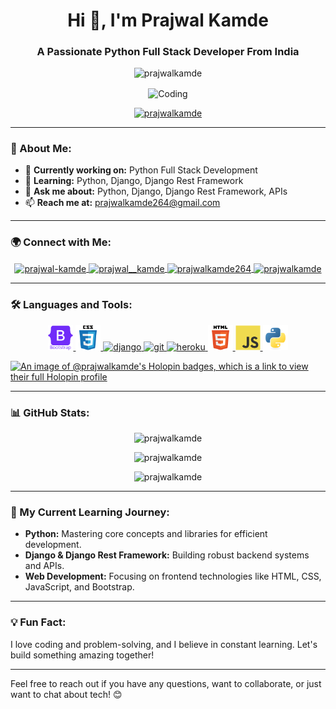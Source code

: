 <h1 align="center">Hi 👋, I'm Prajwal Kamde</h1>
<h3 align="center">A Passionate Python Full Stack Developer From India</h3>
<p align="center">
  <img src="https://komarev.com/ghpvc/?username=prajwalkamde&label=Profile%20views&color=0e75b6&style=flat" alt="prajwalkamde" />
</p>

<p align="center">
  <img align="center" alt="Coding" width="400" src="https://user-images.githubusercontent.com/74038190/212749171-b84692a8-2b04-4e3b-93ca-ac14705da224.gif">
</p>

<p align="center">
  <a href="https://github.com/ryo-ma/github-profile-trophy">
    <img src="https://github-profile-trophy.vercel.app/?username=prajwalkamde" alt="prajwalkamde" />
  </a>
</p>

---

### 🚀 About Me:
- 🔭 **Currently working on:** Python Full Stack Development
- 🌱 **Learning:** Python, Django, Django Rest Framework
- 💬 **Ask me about:** Python, Django, Django Rest Framework, APIs
- 📫 **Reach me at:** [prajwalkamde264@gmail.com](mailto:prajwalkamde264@gmail.com)

---

### 🌍 Connect with Me:
<p align="center">
  <a href="https://www.linkedin.com/in/prajwal-kamde/" target="blank">
    <img align="center" src="https://raw.githubusercontent.com/rahuldkjain/github-profile-readme-generator/master/src/images/icons/Social/linked-in-alt.svg" alt="prajwal-kamde" height="30" width="40" />
  </a>
  <a href="https://instagram.com/prajwal__kamde" target="blank">
    <img align="center" src="https://raw.githubusercontent.com/rahuldkjain/github-profile-readme-generator/master/src/images/icons/Social/instagram.svg" alt="prajwal__kamde" height="30" width="40" />
  </a>
  <a href="https://www.hackerrank.com/prajwalkamde264" target="blank">
    <img align="center" src="https://raw.githubusercontent.com/rahuldkjain/github-profile-readme-generator/master/src/images/icons/Social/hackerrank.svg" alt="prajwalkamde264" height="30" width="40" />
  </a>
  <a href="https://auth.geeksforgeeks.org/user/prajwalkamde" target="blank">
    <img align="center" src="https://raw.githubusercontent.com/rahuldkjain/github-profile-readme-generator/master/src/images/icons/Social/geeks-for-geeks.svg" alt="prajwalkamde" height="30" width="40" />
  </a>
</p>

---

### 🛠️ Languages and Tools:
<p align="center">
  <a href="https://getbootstrap.com" target="_blank">
    <img src="https://raw.githubusercontent.com/devicons/devicon/master/icons/bootstrap/bootstrap-plain-wordmark.svg" alt="bootstrap" width="40" height="40"/>
  </a>
  <a href="https://www.w3schools.com/css/" target="_blank">
    <img src="https://raw.githubusercontent.com/devicons/devicon/master/icons/css3/css3-original-wordmark.svg" alt="css3" width="40" height="40"/>
  </a>
  <a href="https://www.djangoproject.com/" target="_blank">
    <img src="https://cdn.worldvectorlogo.com/logos/django.svg" alt="django" width="40" height="40"/>
  </a>
  <a href="https://git-scm.com/" target="_blank">
    <img src="https://www.vectorlogo.zone/logos/git-scm/git-scm-icon.svg" alt="git" width="40" height="40"/>
  </a>
  <a href="https://heroku.com" target="_blank">
    <img src="https://www.vectorlogo.zone/logos/heroku/heroku-icon.svg" alt="heroku" width="40" height="40"/>
  </a>
  <a href="https://www.w3.org/html/" target="_blank">
    <img src="https://raw.githubusercontent.com/devicons/devicon/master/icons/html5/html5-original-wordmark.svg" alt="html5" width="40" height="40"/>
  </a>
  <a href="https://developer.mozilla.org/en-US/docs/Web/JavaScript" target="_blank">
    <img src="https://raw.githubusercontent.com/devicons/devicon/master/icons/javascript/javascript-original.svg" alt="javascript" width="40" height="40"/>
  </a>
  <a href="https://www.python.org" target="_blank">
    <img src="https://raw.githubusercontent.com/devicons/devicon/master/icons/python/python-original.svg" alt="python" width="40" height="40"/>
  </a>
</p>

[![An image of @prajwalkamde's Holopin badges, which is a link to view their full Holopin profile](https://holopin.me/prajwalkamde)](https://holopin.io/@prajwalkamde)

---

### 📊 GitHub Stats:
<p align="center">
  <img src="https://github-readme-stats.vercel.app/api?username=prajwalkamde&show_icons=true&locale=en" alt="prajwalkamde" />
</p>

<p align="center">
  <img src="https://github-readme-streak-stats.herokuapp.com/?user=prajwalkamde" alt="prajwalkamde" />
</p>

<p align="center">
  <img src="https://github-readme-stats.vercel.app/api/top-langs?username=prajwalkamde&show_icons=true&locale=en&layout=compact" alt="prajwalkamde" />
</p>

---

### 🌱 My Current Learning Journey:
- **Python:** Mastering core concepts and libraries for efficient development.
- **Django & Django Rest Framework:** Building robust backend systems and APIs.
- **Web Development:** Focusing on frontend technologies like HTML, CSS, JavaScript, and Bootstrap.

---

### 💡 Fun Fact:
I love coding and problem-solving, and I believe in constant learning. Let's build something amazing together!

---

Feel free to reach out if you have any questions, want to collaborate, or just want to chat about tech! 😊
